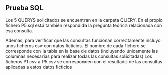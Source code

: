 Prueba SQL
------------------
Los 5 QUERYS solicitados se encuentran en la carpeta QUERY. 
En el propio fichero P5.sql está también respondida la pregunta teórica relacionada con esa consulta.

Además, para verificar que las consultas funcionan correctamente incluyo unos ficheros csv con datos ficticios. 
El nombre de cada fichero se corresponde con la tabla en la base de datos (incluyendo únicamente las columnas necesarias para realizar todas las consultas solicitadas)
Los ficheros P1.csv a P5.csv se corresponden con el resultado de las consultas aplicadas a estos datos ficticios
